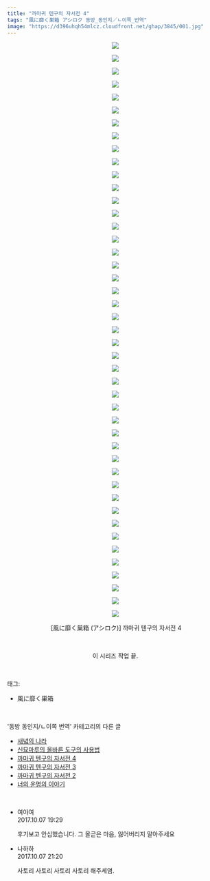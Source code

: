 ```yaml
---
title: "까마귀 텐구의 자서전 4"
tags: "風に靡く巣箱 アシロク 동방_동인지／ㄴ이쪽_번역"
image: "https://d396uhqh54mlcz.cloudfront.net/ghap/3845/001.jpg"
---
```

<div class="article">
<p style="text-align: center; clear: none; float: none;"><img src="{{ site.imgserver7 }}/ghap/3845/001.jpg"/></p>
<p style="text-align: center; clear: none; float: none;"><img src="{{ site.imgserver7 }}/ghap/3845/002.jpg"/></p>
<p style="text-align: center; clear: none; float: none;"><img src="{{ site.imgserver7 }}/ghap/3845/003.jpg"/></p>
<p style="text-align: center; clear: none; float: none;"><img src="{{ site.imgserver7 }}/ghap/3845/004.jpg"/></p>
<p style="text-align: center; clear: none; float: none;"><img src="{{ site.imgserver7 }}/ghap/3845/005.jpg"/></p>
<p style="text-align: center; clear: none; float: none;"><img src="{{ site.imgserver7 }}/ghap/3845/006.jpg"/></p>
<p style="text-align: center; clear: none; float: none;"><img src="{{ site.imgserver7 }}/ghap/3845/007.jpg"/></p>
<p style="text-align: center; clear: none; float: none;"><img src="{{ site.imgserver7 }}/ghap/3845/008.jpg"/></p>
<p style="text-align: center; clear: none; float: none;"><img src="{{ site.imgserver7 }}/ghap/3845/009.jpg"/></p>
<p style="text-align: center; clear: none; float: none;"><img src="{{ site.imgserver7 }}/ghap/3845/010.jpg"/></p>
<p style="text-align: center; clear: none; float: none;"><img src="{{ site.imgserver7 }}/ghap/3845/011.jpg"/></p>
<p style="text-align: center; clear: none; float: none;"><img src="{{ site.imgserver7 }}/ghap/3845/012.jpg"/></p>
<p style="text-align: center; clear: none; float: none;"><img src="{{ site.imgserver7 }}/ghap/3845/013.jpg"/></p>
<p style="text-align: center; clear: none; float: none;"><img src="{{ site.imgserver7 }}/ghap/3845/014.jpg"/></p>
<p style="text-align: center; clear: none; float: none;"><img src="{{ site.imgserver7 }}/ghap/3845/015.jpg"/></p>
<p style="text-align: center; clear: none; float: none;"><img src="{{ site.imgserver7 }}/ghap/3845/016.jpg"/></p>
<p style="text-align: center; clear: none; float: none;"><img src="{{ site.imgserver7 }}/ghap/3845/017.jpg"/></p>
<p style="text-align: center; clear: none; float: none;"><img src="{{ site.imgserver7 }}/ghap/3845/018.jpg"/></p>
<p style="text-align: center; clear: none; float: none;"><img src="{{ site.imgserver7 }}/ghap/3845/019.jpg"/></p>
<p style="text-align: center; clear: none; float: none;"><img src="{{ site.imgserver7 }}/ghap/3845/020.jpg"/></p>
<p style="text-align: center; clear: none; float: none;"><img src="{{ site.imgserver7 }}/ghap/3845/021.jpg"/></p>
<p style="text-align: center; clear: none; float: none;"><img src="{{ site.imgserver7 }}/ghap/3845/022.jpg"/></p>
<p style="text-align: center; clear: none; float: none;"><img src="{{ site.imgserver7 }}/ghap/3845/023.jpg"/></p>
<p style="text-align: center; clear: none; float: none;"><img src="{{ site.imgserver7 }}/ghap/3845/024.jpg"/></p>
<p style="text-align: center; clear: none; float: none;"><img src="{{ site.imgserver7 }}/ghap/3845/025.jpg"/></p>
<p style="text-align: center; clear: none; float: none;"><img src="{{ site.imgserver7 }}/ghap/3845/026.jpg"/></p>
<p style="text-align: center; clear: none; float: none;"><img src="{{ site.imgserver7 }}/ghap/3845/027.jpg"/></p>
<p style="text-align: center; clear: none; float: none;"><img src="{{ site.imgserver7 }}/ghap/3845/028.jpg"/></p>
<p style="text-align: center; clear: none; float: none;"><img src="{{ site.imgserver7 }}/ghap/3845/029.jpg"/></p>
<p style="text-align: center; clear: none; float: none;"><img src="{{ site.imgserver7 }}/ghap/3845/030.jpg"/></p>
<p style="text-align: center; clear: none; float: none;"><img src="{{ site.imgserver7 }}/ghap/3845/031.jpg"/></p>
<p style="text-align: center; clear: none; float: none;"><img src="{{ site.imgserver7 }}/ghap/3845/032.jpg"/></p>
<p style="text-align: center; clear: none; float: none;"><img src="{{ site.imgserver7 }}/ghap/3845/033.jpg"/></p>
<p style="text-align: center; clear: none; float: none;"><img src="{{ site.imgserver7 }}/ghap/3845/034.jpg"/></p>
<p style="text-align: center; clear: none; float: none;"><img src="{{ site.imgserver7 }}/ghap/3845/035.jpg"/></p>
<p style="text-align: center; clear: none; float: none;"><img src="{{ site.imgserver7 }}/ghap/3845/036.jpg"/></p>
<p style="text-align: center; clear: none; float: none;"><img src="{{ site.imgserver7 }}/ghap/3845/037.jpg"/></p>
<p style="text-align: center; clear: none; float: none;"><img src="{{ site.imgserver7 }}/ghap/3845/038.jpg"/></p>
<p style="text-align: center; clear: none; float: none;"><img src="{{ site.imgserver7 }}/ghap/3845/039.jpg"/></p>
<p style="text-align: center; clear: none; float: none;"><img src="{{ site.imgserver7 }}/ghap/3845/040.jpg"/></p>
<p style="text-align: center; clear: none; float: none;"><img src="{{ site.imgserver7 }}/ghap/3845/041.jpg"/></p>
<p style="text-align: center; clear: none; float: none;"><img src="{{ site.imgserver7 }}/ghap/3845/042.jpg"/></p>
<p style="text-align: center; clear: none; float: none;"><img src="{{ site.imgserver7 }}/ghap/3845/043.jpg"/></p>
<p style="text-align: center; clear: none; float: none;"><img src="{{ site.imgserver7 }}/ghap/3845/044.jpg"/></p>
<p style="text-align: center; clear: none; float: none;"><img src="{{ site.imgserver7 }}/ghap/3845/045.jpg"/></p>
<p style="text-align: center; clear: none; float: none;"> [風に靡く巣箱 (アシロク)] 까마귀 텐구의 자서전 4</p>
<p style="text-align: center; clear: none; float: none;"><br/></p>
<p style="text-align: center; clear: none; float: none;">이 시리즈 작업 끝.</p>
</div><br/>
<div class="tagTrail">
<p>태그: </p>
<ul>
<li>風に靡く巣箱</li>
</ul>
</div><br/>
<div class="another">
<p>'동방 동인지/ㄴ이쪽 번역' 카테고리의 다른 글</p>
<ul>
<li><a href="/ghap_3856">새녘의 나라</a></li>
<li><a href="/ghap_3847">신묘마루의 올바른 도구의 사용법</a></li>
<li><a href="/ghap_3845">까마귀 텐구의 자서전 4</a></li>
<li><a href="/ghap_3819">까마귀 텐구의 자서전 3</a></li>
<li><a href="/ghap_3818">까마귀 텐구의 자서전 2</a></li>
<li><a href="/ghap_3815">너의 운명의 이야기</a></li>
</ul>
</div><br/>
<div class="cb_module cb_fluid">
<div class="cb_wrt cb_profile">
<div class="comment">
<ul>
<li class="cb_thumb_off" id="comment15099088">
<div class="cb_comment_area">
<div class="cb_info_area">
<div class="cb_section">
<span class="cb_nick_name">여야여</span>
</div>
<div class="cb_section">
<span class="cb_date">2017.10.07 19:29 </span>
</div>
</div>
<div class="cb_dsc_comment">
<p class="cb_dsc">
											후기보고 안심했습니다. 그 올곧은 마음, 잃어버리지 말아주세요
										</p>
</div>
</div></li>
<li class="cb_thumb_off" id="comment15099158">
<div class="cb_comment_area">
<div class="cb_info_area">
<div class="cb_section">
<span class="cb_nick_name">나하하</span>
</div>
<div class="cb_section">
<span class="cb_date">2017.10.07 21:20 </span>
</div>
</div>
<div class="cb_dsc_comment">
<p class="cb_dsc">
											사토리 사토리 사토리 사토리 해주세염.
										</p>
</div>
</div></li>
</ul>
</div>
</div><!-- commentList close -->
</div><br/>
